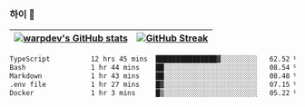 
### 하이 👋
[![warpdev's GitHub stats](https://github-readme-stats.vercel.app/api?username=warpdev&show_icons=true&theme=vue-dark)](#) |[![GitHub Streak](https://github-readme-streak-stats.herokuapp.com/?user=warpdev&theme=dark)](#)
--- | --- |
<!--START_SECTION:waka-->

```txt
TypeScript          12 hrs 45 mins  ███████████████▓░░░░░░░░░   62.52 %
Bash                1 hr 44 mins    ██░░░░░░░░░░░░░░░░░░░░░░░   08.54 %
Markdown            1 hr 43 mins    ██░░░░░░░░░░░░░░░░░░░░░░░   08.48 %
.env file           1 hr 27 mins    █▓░░░░░░░░░░░░░░░░░░░░░░░   07.15 %
Docker              1 hr 3 mins     █▒░░░░░░░░░░░░░░░░░░░░░░░   05.22 %
```

<!--END_SECTION:waka-->

<!--
**warpdev/warpdev** is a ✨ _special_ ✨ repository because its `README.md` (this file) appears on your GitHub profile.

Here are some ideas to get you started:

- 🔭 I’m currently working on ...
- 🌱 I’m currently learning ...
- 👯 I’m looking to collaborate on ...
- 🤔 I’m looking for help with ...
- 💬 Ask me about ...
- 📫 How to reach me: ...
- 😄 Pronouns: ...
- ⚡ Fun fact: ...
-->
